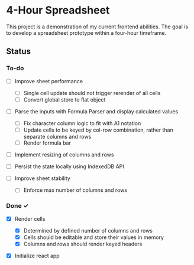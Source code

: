 # 4-Hour Spreadsheet

This project is a demonstration of my current frontend abilities. The goal is to develop a spreadsheet prototype within a four-hour timeframe.

## Status

### To-do

- [ ] Improve sheet performance

  - [ ] Single cell update should not trigger rerender of all cells
  - [ ] Convert global store to flat object

- [ ] Parse the inputs with Formula Parser and display calculated values
  - [ ] Fix character column logic to fit with A1 notation
  - [ ] Update cells to be keyed by col-row combination, rather than separate columns and rows
  - [ ] Render formula bar

- [ ] Implement resizing of columns and rows
- [ ] Persist the state locally using IndexedDB API

- [ ] Improve sheet stability
  - [ ] Enforce max number of columns and rows

### Done ✓

- [x] Render cells

  - [x] Determined by defined number of columns and rows
  - [x] Cells should be editable and store their values in memory
  - [x] Columns and rows should render keyed headers

- [x] Initialize react app

